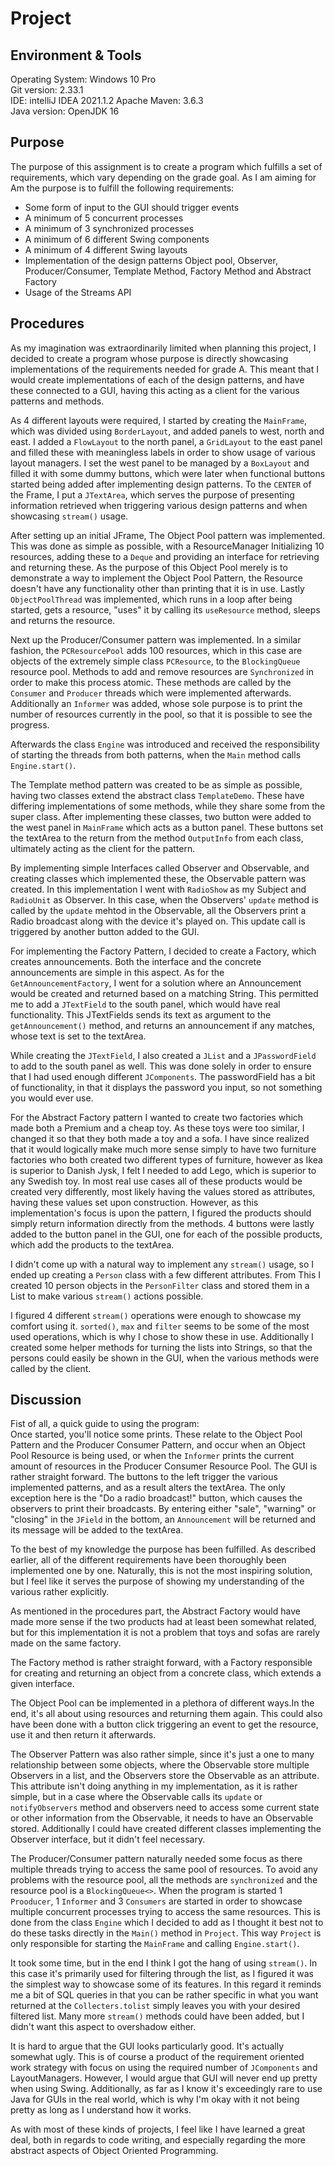 # Project
## Environment & Tools
Operating System: Windows 10 Pro   
Git version: 2.33.1  
IDE: intelliJ IDEA 2021.1.2
Apache Maven: 3.6.3   
Java version: OpenJDK 16

## Purpose
The purpose of this assignment is to create a program which fulfills a set of requirements, which vary depending on the grade goal. As I am aiming for Am the purpose is to fulfill the following requirements: 
- Some form of input to the GUI should trigger events
- A minimum of 5 concurrent processes
- A minimum of 3 synchronized processes
- A minimum of 6 different Swing components
- A minimum of 4 different Swing layouts
- Implementation of the design patterns Object pool, Observer, Producer/Consumer, Template Method, Factory Method and Abstract Factory
- Usage of the Streams API

## Procedures
As my imagination was extraordinarily limited when planning this project, I decided to create a program whose purpose is directly showcasing implementations of the requirements needed for grade A. This meant that I would create implementations of each of the design patterns, and have these connected to a GUI, having this acting as a client for the various patterns and methods. 

As 4 different layouts were required, I started by creating the ``MainFrame``, which was divided using ``BorderLayout``, and added panels to west, north and east. I added a ``FlowLayout`` to the north panel, a ``GridLayout`` to the east panel and filled these with meaningless labels in order to show usage of various layout managers. I set the west panel to be managed by a ``BoxLayout`` and filled it with some dummy buttons, which were later when functional buttons started being added after implementing design patterns. To the ``CENTER`` of the Frame, I put a ``JTextArea``, which serves the purpose of presenting information retrieved when triggering various design patterns and when showcasing ``stream()`` usage.

After setting up an initial JFrame, The Object Pool pattern was implemented. This was done as simple as possible, with a ResourceManager Initializing 10 resources, adding these to a ``Deque`` and providing an interface for retrieving and returning these. As the purpose of this Object Pool merely is to demonstrate a way to implement the Object Pool Pattern, the Resource doesn't have any functionality other than printing that it is in use. Lastly ``ObjectPoolThread`` was implemented, which runs in a loop after being started, gets a resource, "uses" it by calling its ``useResource`` method, sleeps and returns the resource. 

Next up the Producer/Consumer pattern was implemented. In a similar fashion, the ``PCResourcePool`` adds 100 resources, which in this case are objects of the extremely simple class ``PCResource``, to the ``BlockingQueue`` resource pool. Methods to add and remove resources are ``Synchronized`` in order to make this process atomic. These methods are called by the ``Consumer`` and ``Producer`` threads which were implemented afterwards. Additionally an ``Informer`` was added, whose sole purpose is to print the number of resources currently in the pool, so that it is possible to see the progress. 

Afterwards the class ``Engine`` was introduced and received the responsibility of starting the threads from both patterns, when the ``Main`` method calls ``Engine.start()``.

The Template method pattern was created to be as simple as possible, having two classes extend the abstract class ``TemplateDemo``. These have differing implementations of some methods, while they share some from the super class. After implementing these classes, two button were added to the west panel in ``MainFrame`` which acts as a button panel. These buttons set the textArea to the return from the method ``OutputInfo`` from each class, ultimately acting as the client for the pattern.

By implementing simple Interfaces called Observer and Observable, and creating classes which implemented these, the Observable pattern was created. In this implementation I went with ``RadioShow`` as my Subject and ``RadioUnit`` as Observer. In this case, when the Observers' ``update`` method is called by the ``update`` mehtod in the Observable, all the Observers print a Radio broadcast along with the device it's played on. This update call is triggered by another button added to the GUI.

For implementing the Factory Pattern, I decided to create a Factory, which creates announcements. Both the interface and the concrete announcements are simple in this aspect. As for the ``GetAnnouncementFactory``, I went for a solution where an Announcement would be created and returned based on a matching String. This permitted me to add a ``JTextField`` to the south panel, which would have real functionality. This JTextFields sends its text as argument to the ``getAnnouncement()`` method, and returns an announcement if any matches, whose text is set to the textArea. 

While creating the ``JTextField``, I also created a ``JList`` and a ``JPasswordField`` to add to the south panel as well. This was done solely in order to ensure that I had used enough different ``JComponents``. The passwordField has a bit of functionality, in that it displays the password you input, so not something you would ever use.

For the Abstract Factory pattern I wanted to create two factories which made both a Premium and a cheap toy. As these toys were too similar, I changed it so that they both made a toy and a sofa. I have since realized that it would logically make much more sense simply to have two furniture factories who both created two different types of furniture, however as Ikea is superior to Danish Jysk, I felt I needed to add Lego, which is superior to any Swedish toy. In most real use cases all of these products would be created very differently, most likely having the values stored as attributes, having these values set upon construction. However, as this implementation's focus is upon the pattern, I figured the products should simply return information directly from the methods. 4 buttons were lastly added to the button panel in the GUI, one for each of the possible products, which add the products to the textArea.

I didn't come up with a natural way to implement any ``stream()`` usage, so I ended up creating a ``Person`` class with a few different attributes. From This I created 10 person objects in the ``PersonFilter`` class and stored them in a List to make various ``stream()`` actions possible. 

I figured 4 different ``stream()`` operations were enough to showcase my comfort using it. ``sorted()``, ``max`` and ``filter`` seems to be some of the most used operations, which is why I chose to show these in use. Additionally I created some helper methods for turning the lists into Strings, so that the persons could easily be shown in the GUI, when the various methods were called by the client.

## Discussion
Fist of all, a quick guide to using the program:  
Once started, you'll notice some prints. These relate to the Object Pool Pattern and the Producer Consumer Pattern, and occur when an Object Pool Resource is being used, or when the ``Informer`` prints the current amount of resources in the Producer Consumer Resource Pool. The GUI is rather straight forward. The buttons to the left trigger the various implemented patterns, and as a result alters the textArea. The only exception here is the "Do a radio broadcast!" button, which causes the observers to print their broadcasts. By entering either "sale", "warning" or "closing" in the ``JField`` in the bottom, an ``Announcement`` will be returned and its message will be added to the textArea.

To the best of my knowledge the purpose has been fulfilled. As described earlier, all of the different requirements have been thoroughly been implemented one by one. Naturally, this is not the most inspiring solution, but I feel like it serves the purpose of showing my understanding of the various rather explicitly. 

As mentioned in the procedures part, the Abstract Factory would have made more sense if the two products had at least been somewhat related, but for this implementation it is not a problem that toys and sofas are rarely made on the same factory. 

The Factory method is rather straight forward, with a Factory responsible for creating and returning an  object from a concrete class, which extends a given interface. 

The Object Pool can be implemented in a plethora of different ways.In the end, it's all about using resources and returning them again. This could also have been done with a button click triggering an event to get the resource, use it and then return it afterwards. 

The Observer Pattern was also rather simple, since it's just a one to many relationship between some objects, where the Observable store multiple Observers in a list, and the Observers store the Observable as an attribute. This attribute isn't doing anything in my implementation, as it is rather simple, but in a case where the Observable calls its ``update`` or ``notifyObservers`` method and observers need to access some current state or other information from the Observable, it needs to have an Observable stored. Additionally I could have created different classes implementing the Observer interface, but it didn't feel necessary. 

The Producer/Consumer pattern naturally needed some focus as there multiple threads trying to access the same pool of resources. To avoid any problems with the resource pool, all the methods are ``synchronized`` and the resource pool is a ``BlockingQueue<>``. When the program is started 1 ``Prooducer``, 1 ``Informer`` and 3 ``Consumers`` are started in order to showcase multiple concurrent processes trying to access the same resources. This is done from the class ``Engine`` which I decided to add as I thought it best not to do these tasks directly in the ``Main()`` method in ``Project``. This way ``Project`` is only responsible for starting the ``MainFrame`` and calling ``Engine.start()``. 

It took some time, but in the end I think I got the hang of using ``stream()``. In this case it's primarily used for filtering through the list, as I figured it was the simplest way to showcase some of its features. In this regard it reminds me a bit of SQL queries in that you can be rather specific in what you want returned at the ``Collecters.tolist`` simply leaves you with your desired filtered list. Many more ``stream()`` methods could have been added, but I didn't want this aspect to overshadow either.

It is hard to argue that the GUI looks particularly good. It's actually somewhat ugly. This is of course a product of the requirement oriented work strategy with focus on using the required number of ``JComponents`` and LayoutManagers. However, I would argue that GUI will never end up pretty when using Swing. Additionally, as far as I know it's exceedingly rare to use Java for GUIs in the real world, which is why I'm okay with it not being pretty as long as I understand how it works. 

As with most of these kinds of projects, I feel like I have learned a great deal, both in regards to code writing, and especially regarding the more abstract aspects of Object Oriented Programming.